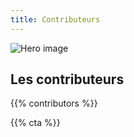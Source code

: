 ```yaml
---
title: Contributeurs
---
```


![Hero image](/images/banniere.jpg)

## Les contributeurs

{{% contributors %}}

{{% cta %}}

